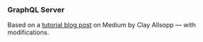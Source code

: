 ### GraphQL Server
Based on a [tutorial blog post](https://medium.com/the-graphqlhub/your-first-graphql-server-3c766ab4f0a2) on Medium by Clay Allsopp — with modifications.
